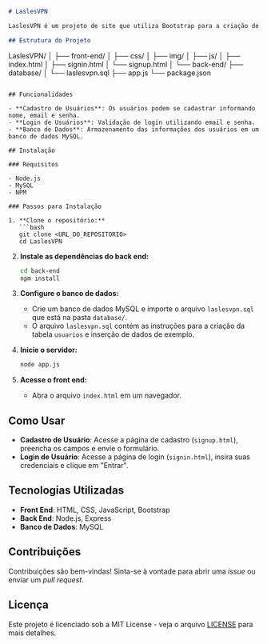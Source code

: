 
```markdown
# LaslesVPN

LaslesVPN é um projeto de site que utiliza Bootstrap para a criação de interfaces modernas e responsivas, com foco em serviços de VPN. Este repositório contém a estrutura do projeto, incluindo a parte de front end e back end, bem como a integração com um banco de dados MySQL.

## Estrutura do Projeto

```

LaslesVPN/
│
├── front-end/
│   ├── css/
│   ├── img/
│   ├── js/
│   ├── index.html
│   ├── signin.html
│   └── signup.html
│
└── back-end/
    ├── database/
    │   └── laslesvpn.sql
    ├── app.js
    └── package.json

```

## Funcionalidades

- **Cadastro de Usuários**: Os usuários podem se cadastrar informando nome, email e senha.
- **Login de Usuários**: Validação de login utilizando email e senha.
- **Banco de Dados**: Armazenamento das informações dos usuários em um banco de dados MySQL.

## Instalação

### Requisitos

- Node.js
- MySQL
- NPM

### Passos para Instalação

1. **Clone o repositório:**
   ```bash
   git clone <URL_DO_REPOSITORIO>
   cd LaslesVPN
```

2. **Instale as dependências do back end:**

   ```bash
   cd back-end
   npm install
   ```
3. **Configure o banco de dados:**

   - Crie um banco de dados MySQL e importe o arquivo `laslesvpn.sql` que está na pasta `database/`.
   - O arquivo `laslesvpn.sql` contém as instruções para a criação da tabela `usuarios` e inserção de dados de exemplo.
4. **Inicie o servidor:**

   ```bash
   node app.js
   ```
5. **Acesse o front end:**

   - Abra o arquivo `index.html` em um navegador.

## Como Usar

- **Cadastro de Usuário**: Acesse a página de cadastro (`signup.html`), preencha os campos e envie o formulário.
- **Login de Usuário**: Acesse a página de login (`signin.html`), insira suas credenciais e clique em "Entrar".

## Tecnologias Utilizadas

- **Front End**: HTML, CSS, JavaScript, Bootstrap
- **Back End**: Node.js, Express
- **Banco de Dados**: MySQL

## Contribuições

Contribuições são bem-vindas! Sinta-se à vontade para abrir uma *issue* ou enviar um *pull request*.

## Licença

Este projeto é licenciado sob a MIT License - veja o arquivo [LICENSE](LICENSE) para mais detalhes.

```

```
